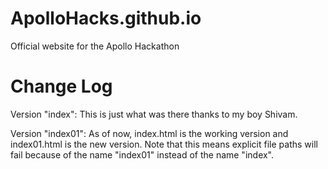 # ApolloHacks.github.io
Official website for the Apollo Hackathon

# Change Log
Version "index":
This is just what was there thanks to my boy Shivam.

Version "index01":
As of now, index.html is the working version and index01.html is the new version.
Note that this means explicit file paths will fail because of the name "index01"
instead of the name "index".
